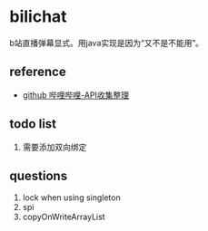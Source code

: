 # bilichat
b站直播弹幕显式。用java实现是因为“又不是不能用”。
## reference
* [github 哔哩哔哩-API收集整理](https://github.com/SocialSisterYi/bilibili-API-collect)

## todo list
1. 需要添加双向绑定

## questions
1. lock when using singleton 
2. spi
3. copyOnWriteArrayList


